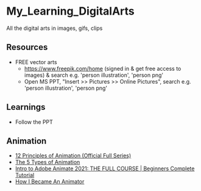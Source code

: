 # My_Learning_DigitalArts
All the digital arts in images, gifs, clips

## Resources
* FREE vector arts 
	- https://www.freepik.com/home (signed in & get free access to images) & search e.g. 'person illustration', 'person png'
	- Open MS PPT, "Insert >> Pictures >> Online Pictures", search e.g. 'person illustration', 'person png'

## Learnings
* Follow the PPT

## Animation
* [12 Principles of Animation (Official Full Series)](https://www.youtube.com/watch?v=uDqjIdI4bF4)
* [The 5 Types of Animation](https://www.youtube.com/watch?v=NZbrdCAsYqU)
* [Intro to Adobe Animate 2021: THE FULL COURSE | Beginners Complete Tutorial](https://www.youtube.com/watch?v=JtlVx-dNHcw)
* [How I Became An Animator](https://www.youtube.com/watch?v=mlAyvhc6m9o)